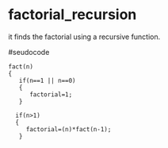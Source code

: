 # factorial_recursion
it finds the factorial using a recursive function.

#seudocode

```
fact(n)
{
   if(n==1 || n==0)
   {
      factorial=1;
   }

  if(n>1)
  {
     factorial=(n)*fact(n-1);
   }
   ```
   
